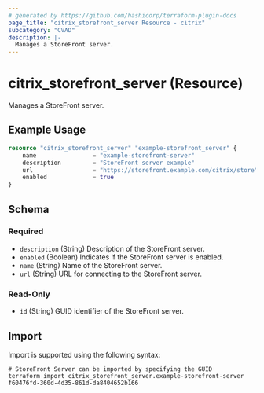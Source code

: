 ```yaml
---
# generated by https://github.com/hashicorp/terraform-plugin-docs
page_title: "citrix_storefront_server Resource - citrix"
subcategory: "CVAD"
description: |-
  Manages a StoreFront server.
---
```


# citrix_storefront_server (Resource)

Manages a StoreFront server.

## Example Usage

```terraform
resource "citrix_storefront_server" "example-storefront_server" {
    name                = "example-storefront-server"
    description         = "StoreFront server example"
    url                 = "https://storefront.example.com/citrix/store"
    enabled             = true
}
```

<!-- schema generated by tfplugindocs -->
## Schema

### Required

- `description` (String) Description of the StoreFront server.
- `enabled` (Boolean) Indicates if the StoreFront server is enabled.
- `name` (String) Name of the StoreFront server.
- `url` (String) URL for connecting to the StoreFront server.

### Read-Only

- `id` (String) GUID identifier of the StoreFront server.

## Import

Import is supported using the following syntax:

```shell
# StoreFront Server can be imported by specifying the GUID
terraform import citrix_storefront_server.example-storefront-server f60476fd-360d-4d35-861d-da8404652b166
```